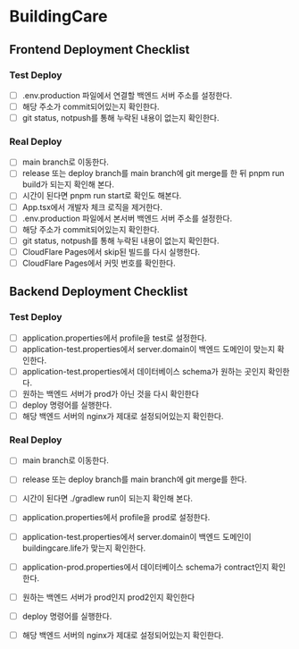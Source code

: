 # BuildingCare
## Frontend Deployment Checklist
### Test Deploy
- [ ] .env.production 파일에서 연결할 백엔드 서버 주소를 설정한다.
- [ ] 해당 주소가 commit되어있는지 확인한다.
- [ ] git status, notpush를 통해 누락된 내용이 없는지 확인한다.

### Real Deploy
- [ ] main branch로 이동한다.
- [ ] release 또는 deploy branch를 main branch에 git merge를 한 뒤 pnpm run build가 되는지 확인해 본다.
- [ ] 시간이 된다면 pnpm run start로 확인도 해본다.
- [ ] App.tsx에서 개발자 체크 로직을 제거한다.
- [ ] .env.production 파일에서 본서버 백엔드 서버 주소를 설정한다.
- [ ] 해당 주소가 commit되어있는지 확인한다.
- [ ] git status, notpush를 통해 누락된 내용이 없는지 확인한다.
- [ ] CloudFlare Pages에서 skip된 빌드를 다시 실행한다.
- [ ] CloudFlare Pages에서 커밋 번호를 확인한다.

## Backend Deployment Checklist
### Test Deploy
- [ ] application.properties에서 profile을 test로 설정한다.
- [ ] application-test.properties에서 server.domain이 백엔드 도메인이 맞는지 확인한다.
- [ ] application-test.properties에서 데이터베이스 schema가 원하는 곳인지 확인한다.
- [ ] 원하는 백엔드 서버가 prod가 아닌 것을 다시 확인한다
- [ ] deploy <product> <branch> <server> 명령어를 실행한다.
- [ ] 해당 백엔드 서버의 nginx가 제대로 설정되어있는지 확인한다.

### Real Deploy
- [ ] main branch로 이동한다.
- [ ] release 또는 deploy branch를 main branch에 git merge를 한다.
- [ ] 시간이 된다면 ./gradlew run이 되는지 확인해 본다.
- [ ] application.properties에서 profile을 prod로 설정한다.
- [ ] application-test.properties에서 server.domain이 백엔드 도메인이 buildingcare.life가 맞는지 확인한다.
- [ ] application-prod.properties에서 데이터베이스 schema가 contract인지 확인한다.
- [ ] 원하는 백엔드 서버가 prod인지 prod2인지 확인한다
- [ ] deploy <product> <branch> <server> 명령어를 실행한다.
- [ ] 해당 백엔드 서버의 nginx가 제대로 설정되어있는지 확인한다.

